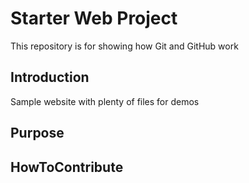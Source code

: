 # Starter Web Project

This repository is for showing how Git and GitHub work

## Introduction

Sample website with plenty of files for demos

## Purpose

## HowToContribute